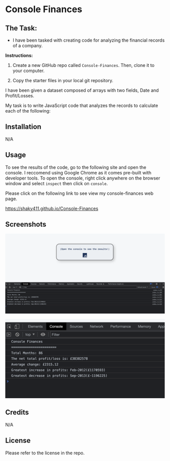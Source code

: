 # Console Finances

## The Task:

* I have been tasked with creating code for analyzing the financial records of a company.

**Instructions:**

1. Create a new GitHub repo called `Console-Finances`. Then, clone it to your computer.

2. Copy the starter files in your local git repository.
   
I have been given a dataset composed of arrays with two fields, Date and Profit/Losses.

My task is to write JavaScript code that analyzes the records to calculate each of the following:

## Installation

N/A

## Usage

To see the results of the code, go to the following site and open the console. I reccomend using Google Chrome as it comes pre-built with developer tools. To open the console, right click anywhere on the browser window and select `inspect` then click on `console`.

Please click on the following link to see view my console-finances web page.

https://shaky411.github.io/Console-Finances


## Screenshots

![Alt text](Images/SCR-20230301-99l.png)

![Alt text](Images/SCR-20230301-99p.png)

## Credits

N/A

## License

Please refer to the license in the repo.
